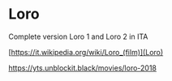 # Loro 
Complete version Loro 1 and Loro 2 in ITA

[https://it.wikipedia.org/wiki/Loro_(film)](Loro)

https://yts.unblockit.black/movies/loro-2018
